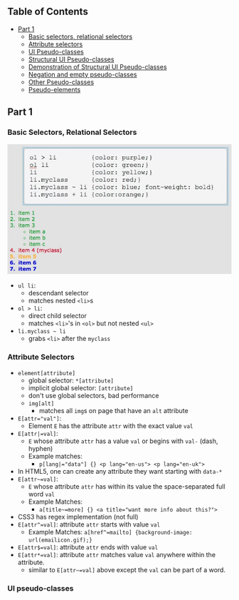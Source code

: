## Table of Contents
- [Part 1](#part-1)
  * [Basic selectors, relational selectors](#basic-selectors-relational-selectors)
  * [Attribute selectors](#attribute-selectors)
  * [UI Pseudo-classes](#ui-pseudo-classes)
  * [Structural UI Pseudo-classes](#structural-ui-pseudo-classes)
  * [Demonstration of Structural UI Pseudo-classes](#demonstration-of-structural-ui-pseudo-classes)
  * [Negation and empty pseudo-classes](#negation-and-empty-pseudo-classes)
  * [Other Pseudo-classes](#other-pseudo-classes)
  * [Pseudo-elements](#pseudo-elements)

## Part 1
### Basic Selectors, Relational Selectors
![basic selectors](./basic-selectors.PNG)

- `ul li`:
  - descendant selector
  - matches nested `<li>`s
- `ol > li`:
  - direct child selector
  - matches `<li>`'s in `<ol>` but not nested `<ul>`
- `li.myclass ~ li`
  - grabs `<li>` after the `myclass`
  
### Attribute Selectors
- `element[attribute]`
  - global selector: `*[attribute]`
  - implicit global selector: `[attribute]`
  - don't use global selectors, bad performance
  - `img[alt]`
    - matches all `img`s on page that have an `alt` attribute
- `E[attr="val"]`:
  - Element `E` has the attribute `attr` with the exact value `val`
- `E[attr|=val]`:
  - `E` whose attribute `attr` has a value `val` or begins with `val-` (dash, hyphen)
  - Example matches:
    - `p[lang|="data"] {} <p lang="en-us"> <p lang="en-uk">`
- In HTML5, one can create any attribute they want starting with `data-*`
- `E[attr~=val]`:
  - `E` whose attribute `attr` has within its value the space-separated full word `val`
  - Example Matches:
    - `a[title~=more] {} <a title="want more info about this?">`
- CSS3 has regex implementation (not full)
- `E[attr^=val]`: attribute `attr` starts with value `val`
  - Example Matches: `a[href^=mailto] {background-image: url(emailicon.gif);}`
- `E[attr$=val]`: attribute `attr` ends with value `val`
- `E[attr*=val]`: attribute `attr` matches value `val` anywhere within the attribute.
  - similar to `E[attr~=val]` above except the `val` can be part of a word.

### UI pseudo-classes

  
